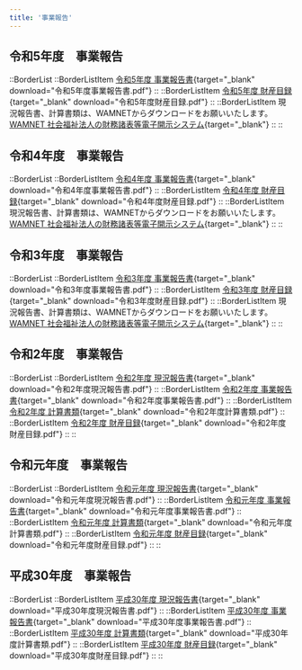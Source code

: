 ```yaml
---
title: '事業報告'
---
```


## 令和5年度　事業報告

::BorderList
    ::BorderListItem
    [令和5年度 事業報告書](/docs/令和5年度事業報告書.pdf){target="_blank" download="令和5年度事業報告書.pdf"}
    ::
    ::BorderListItem
    [令和5年度 財産目録](/docs/令和5年度財産目録.pdf){target="_blank" download="令和5年度財産目録.pdf"}
    ::
    ::BorderListItem
    現況報告書、計算書類は、WAMNETからダウンロードをお願いいたします。<br/>
    [WAMNET 社会福祉法人の財務諸表等電子開示システム](https://www.wam.go.jp/wamnet/zaihyoukaiji/pub/PUB0201000E00.do?_FORMID=PUB0219000&vo_headVO_corporationId=1616108177){target="_blank"}
    ::
::
<br/>

## 令和4年度　事業報告

::BorderList
    ::BorderListItem
    [令和4年度 事業報告書](/docs/令和4年度事業報告書.pdf){target="_blank" download="令和4年度事業報告書.pdf"}
    ::
    ::BorderListItem
    [令和4年度 財産目録](/docs/令和4年度財産目録.pdf){target="_blank" download="令和4年度財産目録.pdf"}
    ::
    ::BorderListItem
    現況報告書、計算書類は、WAMNETからダウンロードをお願いいたします。<br/>
    [WAMNET 社会福祉法人の財務諸表等電子開示システム](https://www.wam.go.jp/wamnet/zaihyoukaiji/pub/PUB0201000E00.do?_FORMID=PUB0219000&vo_headVO_corporationId=1616108177){target="_blank"}
    ::
::
<br/>

## 令和3年度　事業報告

::BorderList
    ::BorderListItem
    [令和3年度 事業報告書](/docs/令和3年度事業報告書.pdf){target="_blank" download="令和3年度事業報告書.pdf"}
    ::
    ::BorderListItem
    [令和3年度 財産目録](/docs/令和3年度財産目録.pdf){target="_blank" download="令和3年度財産目録.pdf"}
    ::
    ::BorderListItem
    現況報告書、計算書類は、WAMNETからダウンロードをお願いいたします。<br/>
    [WAMNET 社会福祉法人の財務諸表等電子開示システム](https://www.wam.go.jp/wamnet/zaihyoukaiji/pub/PUB0201000E00.do?_FORMID=PUB0219000&vo_headVO_corporationId=1616108177){target="_blank"}
    ::
::
<br/>

## 令和2年度　事業報告

::BorderList
    ::BorderListItem
    [令和2年度 現況報告書](/docs/現況報告書_令和3年4月1日現在.pdf){target="_blank" download="令和2年度現況報告書.pdf"}
    ::
    ::BorderListItem
    [令和2年度 事業報告書](/docs/令和2年度事業報告書.pdf){target="_blank" download="令和2年度事業報告書.pdf"}
    ::
    ::BorderListItem
    [令和2年度 計算書類](/docs/令和2年度計算書類.pdf){target="_blank" download="令和2年度計算書類.pdf"}
    ::
    ::BorderListItem
    [令和2年度 財産目録](/docs/R2財産目録.pdf){target="_blank" download="令和2年度財産目録.pdf"}
    ::
::
<br/>

## 令和元年度　事業報告

::BorderList
    ::BorderListItem
    [令和元年度 現況報告書](/docs/令和元年度現況報告書.pdf){target="_blank" download="令和元年度現況報告書.pdf"}
    ::
    ::BorderListItem
    [令和元年度 事業報告書](/docs/令和元年度事業報告書.pdf){target="_blank" download="令和元年度事業報告書.pdf"}
    ::
    ::BorderListItem
    [令和元年度 計算書類](/docs/令和元年度計算書類.pdf){target="_blank" download="令和元年度計算書類.pdf"}
    ::
    ::BorderListItem
    [令和元年度 財産目録](/docs/H31財産目録.pdf){target="_blank" download="令和元年度財産目録.pdf"}
    ::
::
<br/>

## 平成30年度　事業報告

::BorderList
    ::BorderListItem
    [平成30年度 現況報告書](/docs/平成30年度現況報告書.pdf){target="_blank" download="平成30年度現況報告書.pdf"}
    ::
    ::BorderListItem
    [平成30年度 事業報告書](/docs/平成30年度事業報告書.pdf){target="_blank" download="平成30年度事業報告書.pdf"}
    ::
    ::BorderListItem
    [平成30年度 計算書類](/docs/平成30年度計算書類.pdf){target="_blank" download="平成30年度計算書類.pdf"}
    ::
    ::BorderListItem
    [平成30年度 財産目録](/docs/H30財産目録.pdf){target="_blank" download="平成30年度財産目録.pdf"}
    ::
::
